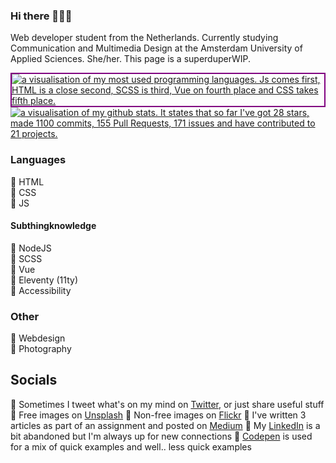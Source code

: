 ### Hi there 🙋🏼‍♀️

Web developer student from the Netherlands. Currently studying Communication and Multimedia Design at the Amsterdam University of Applied Sciences. She/her.
This page is a superduperWIP.

<a href="https://github.com/anuraghazra/github-readme-stats">
  <img align="center" style="border:2px solid purple;" src="https://github-readme-stats.vercel.app/api/top-langs/?username=deannabosschert" alt="a visualisation of my most used programming languages. Js comes first, HTML is a close second, SCSS is third, Vue on fourth place and CSS takes fifth place." />
</a>
<a href="https://github.com/anuraghazra/convoychat">
  <img align="center" src="https://github-readme-stats.vercel.app/api?username=deannabosschert" alt="a visualisation of my github stats. It states that so far I've got 28 stars, made 1100 commits, 155 Pull Requests, 171 issues and have contributed to 21 projects." />
</a>

<!-- <a href="https://github.com/anuraghazra/convoychat">
  <img align="center" src="https://github-readme-stats.vercel.app/api/top-langs/?username=deannabosschert&layout=compact" alt="a visualisation of my most used programming languages. Js comes first, HTML is a close second, SCSS is third, Vue on fourth place and CSS takes fifth place." />
</a>
-->


### Languages
🦄 HTML     
🦄 CSS   
🦄 JS  

#### Subthingknowledge
🦄 NodeJS   
🦄 SCSS   
🦄 Vue   
🦄 Eleventy (11ty)   
🦄 Accessibility  

### Other
🦄 Webdesign   
🦄 Photography

## Socials
🦄 Sometimes I tweet what's on my mind on [Twitter](https://twitter.com/tech_kech), or just share useful stuff
🦄 Free images on [Unsplash](https://unsplash.com/@deannabosschert)
🦄 Non-free images on [Flickr](https://www.flickr.com/people/169241155@N05/)
🦄 I've written 3 articles as part of an assignment and posted on [Medium](https://medium.com/@deanna.bosschert)
🦄 My [LinkedIn](https://nl.linkedin.com/in/deannabosschert) is a bit abandoned but I'm always up for new connections
🦄 [Codepen](https://codepen.io/deannabosschert) is used for a mix of quick examples and well.. less quick examples

<!--
**deannabosschert/deannabosschert** is a ✨ _special_ ✨ repository because its `README.md` (this file) appears on your GitHub profile.

Here are some ideas to get you started:

- 🔭 I’m currently working on ...
- 🌱 I’m currently learning ...
- 👯 I’m looking to collaborate on ...
- 🤔 I’m looking for help with ...
- 💬 Ask me about ...
- 📫 How to reach me: ...
- 😄 Pronouns: ...
- ⚡ Fun fact: ...
-->
